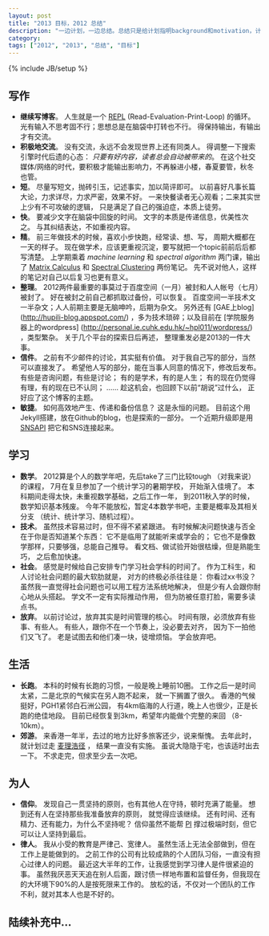 ```yaml
---
layout: post
title: "2013 目标，2012 总结"
description: "一边计划，一边总结。总结只是给计划指明background和motivation，计划才是根本。"
category: 
tags: ["2012", "2013", "总结", "目标"]
---
```

{% include JB/setup %}

## 写作

   * **继续写博客**。
   人生就是一个
   [REPL](http://www.gigamonkeys.com/book/lather-rinse-repeat-a-tour-of-the-repl.html)
   (Read-Evaluation-Print-Loop) 
   的循环。
   光有输入不思考固不行；思想总是在脑袋中打转也不行。
   得保持输出，有输出才有交流。
   * **积极地交流**。
   没有交流，永远不会发现世界上还有同类人。
   得调整一下搜索引擎时代后遗的心态：
   _只要有好内容，读者总会自动被带来的_。
   在这个社交媒体/网络的时代，要积极才能输出影响力，不再躲进小楼，春夏要管，秋冬也管。
   * **短**。 
   尽量写短文，抛砖引玉，记述事实，加以简评即可。
   以前喜好凡事长篇大论，力求详尽，力求严密，效果不好。
   一来快餐读者无心观看；二来其实世上少有不可攻破的逻辑，
   只是满足了自己的强迫症，本质上徒劳。
   * **快**。
   要减少文字在脑袋中回旋的时间。
   文字的本质是传递信息，优美性次之。
   与其纠结表达，不如重视内容。
   * **精**。
   前三年做技术的时候，喜欢小步快跑，经常读、想、写，
   周期大概都在一天的样子。
   现在做学术，应该更重视沉淀，要写就把一个topic前前后后都写清楚。
   上学期乘着
   _machine learning_
   和
   _spectral algorithm_
   两门课，输出了
   [Matrix Calculus](https://github.com/hupili/tutorial/tree/master/matrix-calculus)
   和
   [Spectral Clustering](https://github.com/hupili/tutorial/tree/master/spectral-clustering)
   两份笔记。
   先不说对他人，这样的笔记对自己以后复习也更有意义。
   * **整理**。
   2012两件最重要的事莫过于百度空间（一月）被封和人人帐号（七月）被封了。
   好在被封之前自己都抓取过备份，可以恢复。
   百度空间一半技术文一半杂文；人人前期主要是无脑呻吟，后期为杂文。
   另外还有
   [GAE上blog]
   (http://hupili-blog.appspot.com/)
   ，多为技术琐碎；以及目前在
   [学院服务器上的wordpress]
   (http://personal.ie.cuhk.edu.hk/~hpl011/wordpress/)
   ，类型繁杂。
   关于几个平台的探索日后再述，
   整理重发必是2013的一件大事。
   * **信件**。
   之前有不少邮件的讨论，其实挺有价值。
   对于我自己写的部分，当然可以直接发了。
   希望他人写的部分，能在当事人同意的情况下，修改后发布。
   有些是咨询问题，有些是讨论；
   有的是学术，有的是人生；
   有的现在仍觉得有理，有的现在已不认同；
   ……
   趁这机会，也回顾下以前“胡说”过什么，
   正好应了这个博客的主题。
   * **敏捷**。
   如何高效地产生、传递和备份信息？
   这是永恒的问题。
   目前这个用Jekyll搭建，放在Github的blog，也是探索的一部分。
   一个近期升级即是用
   [SNSAPI](https://github.com/hupili/snsapi/)
   把它和SNS连接起来。

## 学习

   * **数学**。
   2012算是个人的数学年吧，先后take了三门比较tough
   （对我来说）的课程，
   7月在复旦参加了一个统计学习的暑期学校，
   开始渐入佳境了。
   本科期间走得太快，未重视数学基础，之后工作一年，
   到2011秋入学的时候，数学知识基本残废。
   今年不能放松，暂定4本数学书吧，主要是概率及其相关分支
   （统计、统计学习、随机过程）。
   * **技术**。
   虽然技术容易过时，但不得不紧紧跟进。
   有时候解决问题快速与否全在于你是否知道某个东西：
   它不是临用了就能听来或学会的；
   它也不是像数学那样，只要够强，总能自己推导。
   看文档、做试验开始很枯燥，但是熟能生巧，
   之后愈加快速。
   * **社会**。
   感觉是时候给自己安排专门学习社会学科的时间了。
   作为工科生，和人讨论社会问题的最大软肋就是，
   对方的终极必杀往往是：
   你看过xx书没？
   虽然我一直觉得社会问题也可以用工程方法系统地解决，
   但是少有人会跟你耐心地从头搭起。
   学文不一定有实际推动作用，
   但为防被任意打脸，需要多读点书。
   * **放弃**。
   以前讨论过，放弃其实是时间管理的核心。
   时间有限，必须放弃有些事、有些人。
   有些人，跟你不在一个节奏上，没必要去对齐，
   因为下一拍他们又飞了。
   老是试图去和他们凑一块，徒增烦恼。
   学会放弃吧。
   
## 生活

   * **长跑**。
   本科的时候有长跑的习惯，一般是晚上睡前10圈。
   工作之后一是时间太紧，二是北京的气候实在另人跑不起来，
   就一下搁置了很久。
   香港的气候挺好，PGH1紧邻白石洲公园，
   有4km临海的人行道，晚上人也很少，正是长跑的绝佳地段。
   目前已经恢复到3km，希望年内能做个完整的来回 （8-10km）。
   * **郊游**。
   来香港一年半，去过的地方比好多旅客还少，说来惭愧。
   去年此时，就计划过走
   [麦理浩径](http://zh.wikipedia.org/wiki/%E9%BA%A5%E7%90%86%E6%B5%A9%E5%BE%91)
   ，
   结果一直没有实施。
   虽说大隐隐于宅，也该适时出去一下。
   不求走完，但求至少去一次吧。

## 为人

   * **信仰**。
   发现自己一贯坚持的原则，也有其他人在守持，顿时充满了能量。
   想到还有人在坚持那些我准备放弃的原则，
   就觉得应该继续。
   还有时间、还有精力、还有能力，为什么不坚持呢？
   信仰虽然不能帮
   [PI](http://zh.wikipedia.org/zh-hk/%E5%B0%91%E5%B9%B4Pi%E7%9A%84%E5%A5%87%E5%B9%BB%E6%BC%82%E6%B5%81_%28%E7%94%B5%E5%BD%B1%29)
   撑过极端时刻，但它可以让人坚持到最后。
   * **律人**。
   我从小受的教育是严律己、宽律人。
   虽然生活上无法全部做到，但在工作上是能做到的。
   之前工作的公司有比较成熟的个人团队习俗，一直没有担心过律人的问题。
   最近这大半年的工作，让我感觉到学习律人是件很紧迫的事。
   虽然我厌恶天天追在别人后面，跟讨债一样地布置和监督任务，但我现在的大环境下90%的人是按死限来工作的。
   放松的话，不仅对一个团队的工作不利，就对其本人也是不好的。

## 陆续补充中...
